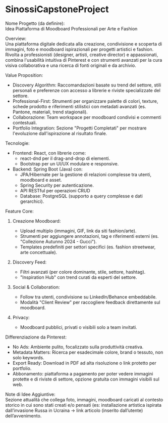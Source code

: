 # SinossiCapstoneProject

Nome Progetto (da definire):  
Idea Piattaforma di Moodboard Professionali per Arte e Fashion

Overview:  
Una piattaforma digitale dedicata alla creazione, condivisione e scoperta di immagini, foto e moodboard ispirazionali per progetti artistici e fashion. Rivolta a professionisti (designer, artisti, creative director) e appassionati, combina l'usabilità intuitiva di Pinterest e con strumenti avanzati per la cura visiva collaborativa e una ricerca di fonti originali e da archivio.  

Value Proposition:  
- Discovery Algorithm: Raccomandazioni basate su trend del settore, stili personali e preferenze con accesso a librerie e riviste specializzate del settore.
- Professional-First: Strumenti per organizzare palette di colori, texture, schede prodotto e riferimenti stilistici con metadati avanzati (es. Pantone, materiali, trend stagionali).  
- Collaborazione: Team workspace per moodboard condivisi e commenti contestuali.  
- Portfolio Integration: Sezione "Progetti Completati" per mostrare l'evoluzione dall'ispirazione al risultato finale.  

Tecnologie:  
- Frontend: React, con librerie come:  
  - react-dnd per il drag-and-drop di elementi. 
  - Bootstrap per un UI/UX modulare e responsive.  
- Backend: Spring Boot (Java) con:  
  - JPA/Hibernate per la gestione di relazioni complesse tra utenti, moodboard e asset.  
  - Spring Security per autenticazione.  
  - API RESTful per operazioni CRUD
  - Database: PostgreSQL (supporto a query complesse e dati gerarchici).  

Feature Core:  
1. Creazione Moodboard:  
   - Upload multiplo (immagini, GIF, link da siti fashion/arte).  
   - Strumenti per aggiungere annotazioni, tag e riferimenti esterni (es. "Collezione Autunno 2024 - Gucci").  
   - Templates predefiniti per settori specifici (es. fashion streetwear, arte concettuale).  

2. Discovery Feed:  
   - Filtri avanzati (per colore dominante, stile, settore, hashtag).  
   - "Inspiration Hub" con trend curati da esperti del settore.  

3. Social & Collaboration:  
   - Follow tra utenti, condivisione su LinkedIn/Behance embeddabile.  
   - Modalità "Client Review" per raccogliere feedback direttamente sul moodboard.  

4. Privacy:  
   - Moodboard pubblici, privati o visibili solo a team invitati.  

Differenziazione da Pinterest:  
- No Ads: Ambiente pulito, focalizzato sulla produttività creativa.  
- Metadata Matters: Ricerca per esadecimale colore, brand o tessuto, non solo keywords.  
- Export Ready: Download in PDF ad alta risoluzione o link protetto per portfolio.
- Abbonamento: piattaforma a pagamento per poter vedere immagini protette e di riviste di settore, opzione gratuita con immagini visibili sul web.

Note di Idee Aggiuntive:  
Sezione attualità che collega foto, immagini, moodboard caricati al contesto storico in cui sono stati creati e/o pensati (es: installazione artistica ispirata dall’invasione Russa in Ucraina → link articolo (inserito dall’utente) dell’avvenimento.



